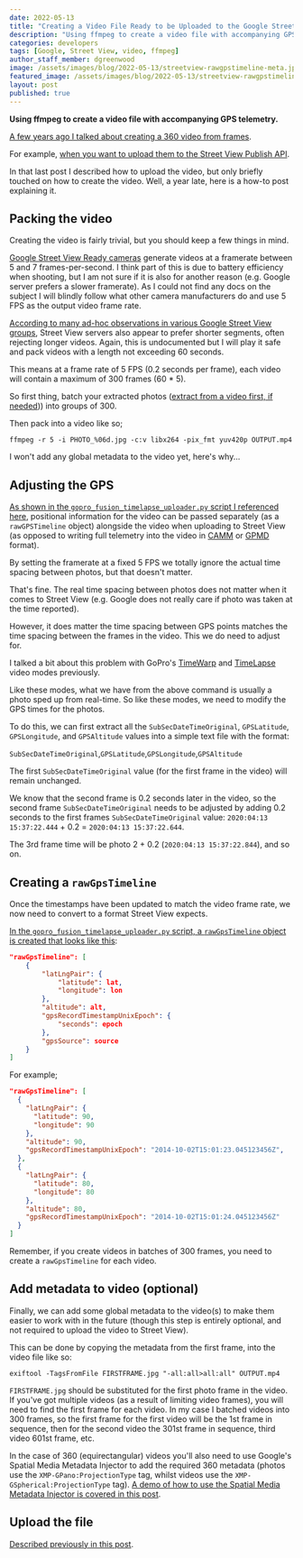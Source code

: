 ```yaml
---
date: 2022-05-13
title: "Creating a Video File Ready to be Uploaded to the Google Street View API"
description: "Using ffmpeg to create a video file with accompanying GPS telemetry."
categories: developers
tags: [Google, Street View, video, ffmpeg]
author_staff_member: dgreenwood
image: /assets/images/blog/2022-05-13/streetview-rawgpstimeline-meta.jpg
featured_image: /assets/images/blog/2022-05-13/streetview-rawgpstimeline-sm.jpg
layout: post
published: true
---
```


**Using ffmpeg to create a video file with accompanying GPS telemetry.**

[A few years ago I talked about creating a 360 video from frames](/blog/2021/turn-360-photos-into-360-video).

For example, [when you want to upload them to the Street View Publish API](/blog/2021/upload-video-street-view-publish-api).

In that last post I described how to upload the video, but only briefly touched on how to create the video. Well, a year late, here is a how-to post explaining it.

## Packing the video

Creating the video is fairly trivial, but you should keep a few things in mind.

[Google Street View Ready cameras](https://www.google.com/streetview/contacts-tools/) generate videos at a framerate between 5 and 7 frames-per-second. I think part of this is due to battery efficiency when shooting, but I am not sure if it is also for another reason (e.g. Google server prefers a slower framerate). As I could not find any docs on the subject I will blindly follow what other camera manufacturers do and use 5 FPS as the output video frame rate.

[According to many ad-hoc observations in various Google Street View groups](https://www.facebook.com/groups/366117726774216), Street View servers also appear to prefer shorter segments, often rejecting longer videos. Again, this is undocumented but I will play it safe and pack videos with a length not exceeding 60 seconds. 

This means at a frame rate of 5 FPS (0.2 seconds per frame), each video will contain a maximum of 300 frames (60 * 5).

So first thing, batch your extracted photos ([extract from a video first, if needed](/blog/2021/turn-360-video-into-timelapse-images-part-1))) into groups of 300.

Then pack into a video like so;

```shell
ffmpeg -r 5 -i PHOTO_%06d.jpg -c:v libx264 -pix_fmt yuv420p OUTPUT.mp4
```

I won't add any global metadata to the video yet, here's why...

## Adjusting the GPS

[As shown in the `gopro_fusion_timelapse_uploader.py` script I referenced here](/blog/2021/upload-video-street-view-publish-api),  positional information for the video can be passed separately (as a `rawGPSTimeline` object) alongside the video when uploading to Street View (as opposed to writing full telemetry into the video in [CAMM](https://developers.google.com/streetview/publish/camm-spec) or [GPMD](https://github.com/gopro/gpmf-parser) format).

By setting the framerate at a fixed 5 FPS we totally ignore the actual time spacing between photos, but that doesn't matter.

That's fine. The real time spacing between photos does not matter when it comes to Street View (e.g. Google does not really care if photo was taken at the time reported).

However, it does matter the time spacing between GPS points matches the time spacing between the frames in the video. This we do need to adjust for.

I talked a bit about this problem with GoPro's [TimeWarp](/blog/2022/turn-gopro-timewarp-video-into-timelapse-images) and [TimeLapse](/blog/2022/turn-gopro-timelapse-video-into-timelapse-images) video modes previously.

Like these modes, what we have from the above command is usually a photo sped up from real-time. So like these modes, we need to modify the GPS times for the photos.

To do this, we can first extract all the `SubSecDateTimeOriginal`, `GPSLatitude`, `GPSLongitude`, and `GPSAltitude` values into a simple text file with the format:

`SubSecDateTimeOriginal`,`GPSLatitude`,`GPSLongitude`,`GPSAltitude`

The first `SubSecDateTimeOriginal` value (for the first frame in the video) will remain unchanged.

We know that the second frame is 0.2 seconds later in the video, so the second frame `SubSecDateTimeOriginal` needs to be adjusted by adding 0.2 seconds to the first frames `SubSecDateTimeOriginal` value: `2020:04:13 15:37:22.444` + 0.2 = `2020:04:13 15:37:22.644`. 

The 3rd frame time will be photo 2 + 0.2 (`2020:04:13 15:37:22.844`), and so on.

## Creating a `rawGpsTimeline`

Once the timestamps have been updated to match the video frame rate, we now need to convert to a format Street View expects.

[In the `gopro_fusion_timelapse_uploader.py` script, a `rawGpsTimeline` object is created that looks like this](https://github.com/smarquardt/samples-for-svpub/blob/master/video_upload/gopro_fusion_timelapse_uploader.py#L309):


```json
"rawGpsTimeline": [
	{
		"latLngPair": {	
			"latitude": lat,
			"longitude": lon
		},
		"altitude": alt,
		"gpsRecordTimestampUnixEpoch": {
			"seconds": epoch
		},
		"gpsSource": source
	}
]
```

For example;

```json
"rawGpsTimeline": [
  {
    "latLngPair": {
      "latitude": 90,
      "longitude": 90
    },
    "altitude": 90,
    "gpsRecordTimestampUnixEpoch": "2014-10-02T15:01:23.045123456Z",
  },
  {
    "latLngPair": {
      "latitude": 80,
      "longitude": 80
    },
    "altitude": 80,
    "gpsRecordTimestampUnixEpoch": "2014-10-02T15:01:24.045123456Z"
  }
]
```

Remember, if you create videos in batches of 300 frames, you need to create a `rawGpsTimeline` for each video.

## Add metadata to video (optional)

Finally, we can add some global metadata to the video(s) to make them easier to work with in the future (though this step is entirely optional, and not required to upload the video to Street View).

This can be done by copying the metadata from the first frame, into the video file like so:

```shell
exiftool -TagsFromFile FIRSTFRAME.jpg "-all:all>all:all" OUTPUT.mp4
```

`FIRSTFRAME.jpg` should be substituted for the first photo frame in the video. If you've got multiple videos (as a result of limiting video frames), you will need to find the first frame for each video. In my case I batched videos into 300 frames, so the first frame for the first video will be the 1st frame in sequence, then for the second video the 301st frame in sequence, third video 601st frame, etc.

In the case of 360 (equirectangular) videos you'll also need to use Google's Spatial Media Metadata Injector to add the required 360 metadata (photos use the `XMP-GPano:ProjectionType` tag, whilst videos use the `XMP-GSpherical:ProjectionType` tag). [A demo of how to use the Spatial Media Metadata Injector is covered in this post](/blog/2021/introduction-to-xmp-namespaces).

## Upload the file

[Described previously in this post](/blog/2021/upload-video-street-view-publish-api).